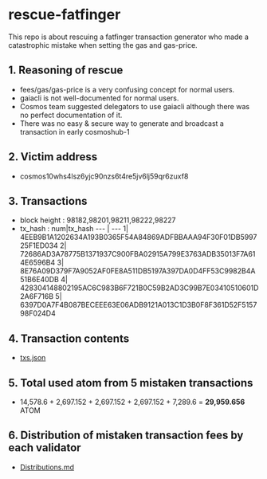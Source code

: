 # rescue-fatfinger

This repo is about rescuing a fatfinger transaction generator who made a catastrophic mistake when setting the gas and gas-price.


## 1. Reasoning of rescue

- fees/gas/gas-price is a very confusing concept for normal users.
- gaiacli is not well-documented for normal users.
- Cosmos team suggested delegators to use gaiacli although there was no perfect documentation of it.
- There was no easy & secure way to generate and broadcast a transaction in early cosmoshub-1


## 2. Victim address

- cosmos10whs4lsz6yjc90nzs6t4re5jv6lj59qr6zuxf8


## 3. Transactions

- block height : 98182,98201,98211,98222,98227
- tx_hash : 
num|tx_hash
--- | ---
1| 4EEB9B1A1202634A193B0365F54A84869ADFBBAAA94F30F01DB599725F1ED034 
2| 72686AD3A78775B1371937C900FBA02915A799E3763ADB35013F7A614E6596B4 
3| 8E76A09D379F7A9052AF0FE8A511DB5197A397DA0D4FF53C9982B4A51B6E40DB 
4| 428304148802195AC6C983B6F721B0C59B2AD3C99B7E03410510601D2A6F716B 
5| 6397D0A7F4B087BECEEE63E06ADB9121A013C1D3B0F8F361D52F515798F024D4


## 4. Transaction contents

- [txs.json](https://github.com/b-harvest/rescue-fatfinger/blob/master/txs.json)


## 5. Total used atom from 5 mistaken transactions

- 14,578.6 + 2,697.152 + 2,697.152 + 2,697.152 + 7,289.6 = **29,959.656** ATOM

## 6. Distribution of mistaken transaction fees by each validator

- [Distributions.md](https://github.com/b-harvest/rescue-fatfinger/blob/master/Distributions.md)
